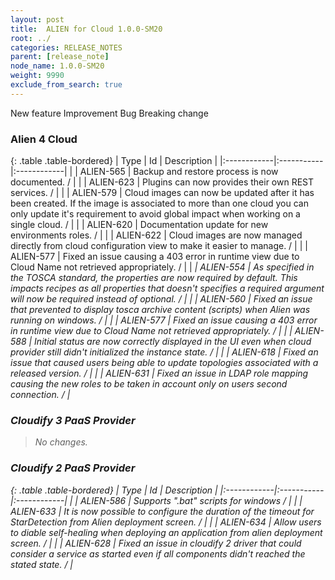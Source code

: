 ```yaml
---
layout: post
title:  ALIEN for Cloud 1.0.0-SM20
root: ../
categories: RELEASE_NOTES
parent: [release_note]
node_name: 1.0.0-SM20
weight: 9990
exclude_from_search: true
---
```





<i class="fa fa-plus text-success"></i> New feature <i class="fa fa-level-up text-primary"></i> Improvement  <i class="fa fa-bug text-danger"></i> Bug <i class="fa fa-exclamation-triangle text-warning"></i> Breaking change


### Alien 4 Cloud



  {: .table .table-bordered}
  | Type        | Id         | Description |
  |:------------|:-----------|:------------|
    |  <i class="fa fa-plus text-success"></i> | ALIEN-565 | Backup and restore process is now documented. /  |
    |  <i class="fa fa-plus text-success"></i> | ALIEN-623 | Plugins can now provides their own REST services. /  |
      |  <i class="fa fa-level-up text-primary"></i> | ALIEN-579 | Cloud images can now be updated after it has been created. If the image is associated to more than one cloud you can only update it's requirement to avoid global impact when working on a single cloud. /  |
    |  <i class="fa fa-level-up text-primary"></i> | ALIEN-620 | Documentation update for new environments roles. /  |
    |  <i class="fa fa-level-up text-primary"></i> | ALIEN-622 | Cloud images are now managed directly from cloud configuration view to make it easier to manage. /  |
      |  <i class="fa fa-bug text-danger"></i> | ALIEN-577 | Fixed an issue causing a 403 error in runtime view due to Cloud Name not retrieved appropriately. /  |
    |  <i class="fa fa-exclamation-triangle text-warning">  <i class="fa fa-bug text-danger"></i> | ALIEN-554 | As specified in the TOSCA standard, the properties are now required by default. This impacts recipes as all properties that doesn't specifies a required argument will now be required instead of optional. /  |
    |  <i class="fa fa-bug text-danger"></i> | ALIEN-560 | Fixed an issue that prevented to display tosca archive content (scripts) when Alien was running on windows. /  |
    |  <i class="fa fa-bug text-danger"></i> | ALIEN-577 | Fixed an issue causing a 403 error in runtime view due to Cloud Name not retrieved appropriately. /  |
    |  <i class="fa fa-bug text-danger"></i> | ALIEN-588 | Initial status are now correctly displayed in the UI even when cloud provider still didn't initialized the instance state. /  |
    |  <i class="fa fa-bug text-danger"></i> | ALIEN-618 | Fixed an issue that caused users being able to update topologies associated with a released version. /  |
    |  <i class="fa fa-bug text-danger"></i> | ALIEN-631 | Fixed an issue in LDAP role mapping causing the new roles to be taken in account only on users second connection. /  |
  


### Cloudify 3 PaaS Provider


> No changes.


### Cloudify 2 PaaS Provider



  {: .table .table-bordered}
  | Type        | Id         | Description |
  |:------------|:-----------|:------------|
    |  <i class="fa fa-plus text-success"></i> | ALIEN-586 | Supports ".bat" scripts for windows /  |
    |  <i class="fa fa-plus text-success"></i> | ALIEN-633 | It is now possible to configure the duration of the timeout for StarDetection from Alien deployment screen. /  |
    |  <i class="fa fa-plus text-success"></i> | ALIEN-634 | Allow users to diable self-healing when deploying an application from alien deployment screen. /  |
        |  <i class="fa fa-bug text-danger"></i> | ALIEN-628 | Fixed an issue in cloudify 2 driver that could consider a service as started even if all components didn't reached the stated state. /  |
  

